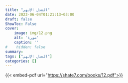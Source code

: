 ```yaml
---
title: "العدل الإلهي"
date: 2023-06-04T01:21:13+03:00
draft: false
ShowToc: False
cover:
    image: img/12.png
    alt: 'صورة'
    caption: ''
#    hidden: false
summary: 
tags: ["العدل الإلهي"]
categories: []
---
```

{{< embed-pdf url="https://shate7.com/books/12.pdf">}} 



